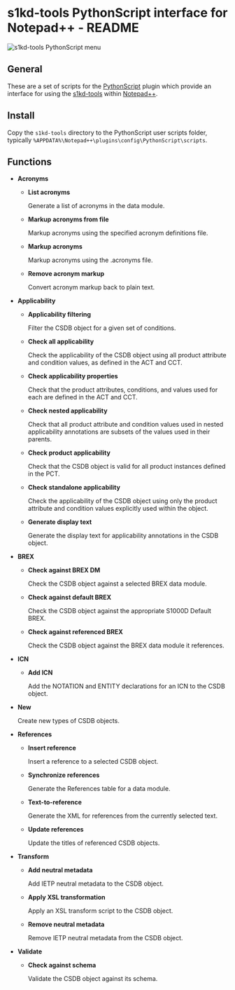 s1kd-tools PythonScript interface for Notepad++ - README
========================================================

![s1kd-tools PythonScript
menu](s1kd-tools/docs/ICN-S1KDNPP-A-000000-A-KHZAE-00001-A-001-01.PNG)

General
-------

These are a set of scripts for the
[PythonScript](http://npppythonscript.sourceforge.net) plugin which
provide an interface for using the
[s1kd-tools](https://github.com/kibook/s1kd-tools) within
[Notepad++](https://notepad-plus-plus.org).

Install
-------

Copy the `s1kd-tools` directory to the PythonScript user scripts folder,
typically `%APPDATA%\Notepad++\plugins\config\PythonScript\scripts`.

Functions
---------

-   **Acronyms**

    -   **List acronyms**

        Generate a list of acronyms in the data module.

    -   **Markup acronyms from file**

        Markup acronyms using the specified acronym definitions file.

    -   **Markup acronyms**

        Markup acronyms using the .acronyms file.

    -   **Remove acronym markup**

        Convert acronym markup back to plain text.

-   **Applicability**

    -   **Applicability filtering**

        Filter the CSDB object for a given set of conditions.

    -   **Check all applicability**

        Check the applicability of the CSDB object using all product
        attribute and condition values, as defined in the ACT and CCT.

    -   **Check applicability properties**

        Check that the product attributes, conditions, and values used
        for each are defined in the ACT and CCT.

    -   **Check nested applicability**

        Check that all product attribute and condition values used in
        nested applicability annotations are subsets of the values used
        in their parents.

    -   **Check product applicability**

        Check that the CSDB object is valid for all product instances
        defined in the PCT.

    -   **Check standalone applicability**

        Check the applicability of the CSDB object using only the
        product attribute and condition values explicitly used within
        the object.

    -   **Generate display text**

        Generate the display text for applicability annotations in the
        CSDB object.

-   **BREX**

    -   **Check against BREX DM**

        Check the CSDB object against a selected BREX data module.

    -   **Check against default BREX**

        Check the CSDB object against the appropriate S1000D Default
        BREX.

    -   **Check against referenced BREX**

        Check the CSDB object against the BREX data module it
        references.

-   **ICN**

    -   **Add ICN**

        Add the NOTATION and ENTITY declarations for an ICN to the CSDB
        object.

-   **New**

    Create new types of CSDB objects.

-   **References**

    -   **Insert reference**

        Insert a reference to a selected CSDB object.

    -   **Synchronize references**

        Generate the References table for a data module.

    -   **Text-to-reference**

        Generate the XML for references from the currently selected
        text.

    -   **Update references**

        Update the titles of referenced CSDB objects.

-   **Transform**

    -   **Add neutral metadata**

        Add IETP neutral metadata to the CSDB object.

    -   **Apply XSL transformation**

        Apply an XSL transform script to the CSDB object.

    -   **Remove neutral metadata**

        Remove IETP neutral metadata from the CSDB object.

-   **Validate**

    -   **Check against schema**

        Validate the CSDB object against its schema.

